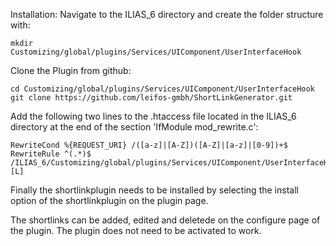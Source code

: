 Installation:
Navigate to the ILIAS_6 directory and create the folder structure with:

    mkdir Customizing/global/plugins/Services/UIComponent/UserInterfaceHook

Clone the Plugin from github:

    cd Customizing/global/plugins/Services/UIComponent/UserInterfaceHook
    git clone https://github.com/leifos-gmbh/ShortLinkGenerator.git

Add the following two lines to the .htaccess file located in the ILIAS_6
directory at the end of the section 'IfModule mod_rewrite.c':

    RewriteCond %{REQUEST_URI} /([a-z]|[A-Z])([A-Z]|[a-z]|[0-9])+$
    RewriteRule ^(.*)$ /ILIAS_6/Customizing/global/plugins/Services/UIComponent/UserInterfaceHook/ShortLinkGenerator/ilShortLinkResolver.php [L]

Finally the shortlinkplugin needs to be installed by selecting the install option of the shortlinkplugin on the plugin page.

The shortlinks can be added, edited and deletede on the configure page of the plugin.
The plugin does not need to be activated to work.
